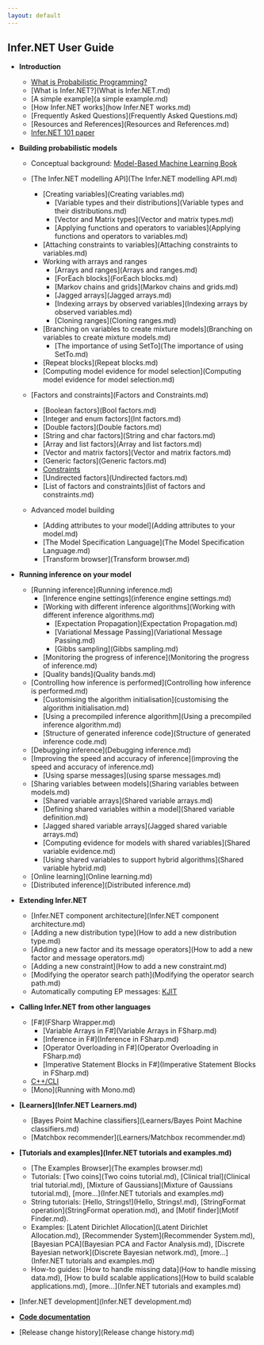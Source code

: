 ```yaml
---
layout: default
---
```

## Infer.NET User Guide

*   **Introduction**

    *   [What is Probabilistic Programming?](../InferNet_Intro.pdf)
    *   [What is Infer.NET?](What is Infer.NET.md)
    *   [A simple example](a simple example.md)
    *   [How Infer.NET works](how Infer.NET works.md)
    *   [Frequently Asked Questions](Frequently Asked Questions.md)
    *   [Resources and References](Resources and References.md)
    *   [Infer.NET 101 paper](../InferNet101.pdf)

*   **Building probabilistic models** 

    *   Conceptual background: [Model-Based Machine Learning Book](http://mbmlbook.com/)
    *   [The Infer.NET modelling API](The Infer.NET modelling API.md)
        *   [Creating variables](Creating variables.md)
            *   [Variable types and their distributions](Variable types and their distributions.md)
            *   [Vector and Matrix types](Vector and matrix types.md)
            *   [Applying functions and operators to variables](Applying functions and operators to variables.md)        
        *   [Attaching constraints to variables](Attaching constraints to variables.md)
        *   Working with arrays and ranges
            *   [Arrays and ranges](Arrays and ranges.md)
            *   [ForEach blocks](ForEach blocks.md)
            *   [Markov chains and grids](Markov chains and grids.md)
            *   [Jagged arrays](Jagged arrays.md)
            *   [Indexing arrays by observed variables](Indexing arrays by observed variables.md)
            *   [Cloning ranges](Cloning ranges.md)
        *   [Branching on variables to create mixture models](Branching on variables to create mixture models.md)
            *   [The importance of using SetTo](The importance of using SetTo.md)
        *   [Repeat blocks](Repeat blocks.md)
        *   [Computing model evidence for model selection](Computing model evidence for model selection.md)

    *   [Factors and constraints](Factors and Constraints.md)
        *   [Boolean factors](Bool factors.md)
        *   [Integer and enum factors](Int factors.md)
        *   [Double factors](Double factors.md)
        *   [String and char factors](String and char factors.md)
        *   [Array and list factors](Array and list factors.md)
        *   [Vector and matrix factors](Vector and matrix factors.md)
        *   [Generic factors](Generic factors.md)
        *   [Constraints](Constraints.md)
        *   [Undirected factors](Undirected factors.md)
        *   [List of factors and constraints](list of factors and constraints.md)

    *   Advanced model building
        *   [Adding attributes to your model](Adding attributes to your model.md)
        *   [The Model Specification Language](The Model Specification Language.md)
        *   [Transform browser](Transform browser.md)

*   **Running inference on your model**

    *   [Running inference](Running inference.md)
        *   [Inference engine settings](inference engine settings.md)
        *   [Working with different inference algorithms](Working with different inference algorithms.md)
            *   [Expectation Propagation](Expectation Propagation.md)
            *   [Variational Message Passing](Variational Message Passing.md)
            *   [Gibbs sampling](Gibbs sampling.md)
        *   [Monitoring the progress of inference](Monitoring the progress of inference.md)
        *   [Quality bands](Quality bands.md)
    *   [Controlling how inference is performed](Controlling how inference is performed.md)
        *   [Customising the algorithm initialisation](customising the algorithm initialisation.md)
        *   [Using a precompiled inference algorithm](Using a precompiled inference algorithm.md)
        *   [Structure of generated inference code](Structure of generated inference code.md)
    *   [Debugging inference](Debugging inference.md)
    *   [Improving the speed and accuracy of inference](improving the speed and accuracy of inference.md)
        *   [Using sparse messages](using sparse messages.md)
    *   [Sharing variables between models](Sharing variables between models.md)
        *   [Shared variable arrays](Shared variable arrays.md)
        *   [Defining shared variables within a model](Shared variable definition.md)
        *   [Jagged shared variable arrays](Jagged shared variable arrays.md)
        *   [Computing evidence for models with shared variables](Shared variable evidence.md)
        *   [Using shared variables to support hybrid algorithms](Shared variable hybrid.md)
    *   [Online learning](Online learning.md)
    *   [Distributed inference](Distributed inference.md)

*   **Extending Infer.NET**

    *   [Infer.NET component architecture](Infer.NET component architecture.md)
    *   [Adding a new distribution type](How to add a new distribution type.md)
    *   [Adding a new factor and its message operators](How to add a new factor and message operators.md)
    *   [Adding a new constraint](How to add a new constraint.md)
    *   [Modifying the operator search path](Modifying the operator search path.md)
    *   Automatically computing EP messages: [KJIT](https://github.com/wittawatj/kernel-ep)

*   **Calling Infer.NET from other languages**

    *   [F#](FSharp Wrapper.md)
        *   [Variable Arrays in F#](Variable Arrays in FSharp.md)
        *   [Inference in F#](Inference in FSharp.md)
        *   [Operator Overloading in F#](Operator Overloading in FSharp.md)
        *   [Imperative Statement Blocks in F#](Imperative Statement Blocks in FSharp.md)
    *   [C++/CLI](CPlusPlus.md)
    *   [Mono](Running with Mono.md)

*   **[Learners](Infer.NET Learners.md)**

    *   [Bayes Point Machine classifiers](Learners/Bayes Point Machine classifiers.md)
    *   [Matchbox recommender](Learners/Matchbox recommender.md)

*   **[Tutorials and examples](Infer.NET tutorials and examples.md)**

    *   [The Examples Browser](The examples browser.md)
    *   Tutorials: [Two coins](Two coins tutorial.md), [Clinical trial](Clinical trial tutorial.md), [Mixture of Gaussians](Mixture of Gaussians tutorial.md), [more...](Infer.NET tutorials and examples.md)
    *   String tutorials: [Hello, Strings!](Hello, Strings!.md), [StringFormat operation](StringFormat operation.md), and [Motif finder](Motif Finder.md).
    *   Examples: [Latent Dirichlet Allocation](Latent Dirichlet Allocation.md), [Recommender System](Recommender System.md), [Bayesian PCA](Bayesian PCA and Factor Analysis.md), [Discrete Bayesian network](Discrete Bayesian network.md), [more...](Infer.NET tutorials and examples.md)
    *   How-to guides: [How to handle missing data](How to handle missing data.md), [How to build scalable applications](How to build scalable applications.md), [more...](Infer.NET tutorials and examples.md)


*   [Infer.NET development](Infer.NET development.md)
*   [**Code documentation**](../apiguide/api/index.html)
*   [Release change history](Release change history.md)
